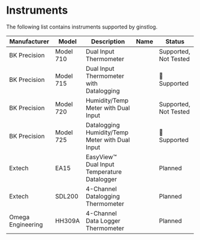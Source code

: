 # Instruments

The following list contains instruments supported by ginstlog.

| Manufacturer | Model | Description | Name | Status |
| --- | --- | --- | --- | --- |
| BK Precision | Model 710 | Dual Input Thermometer | | Supported, Not Tested |
| BK Precision | Model 715 | Dual Input Thermometer with Datalogging | | :large_blue_circle: Supported |
| BK Precision | Model 720 | Humidity/Temp Meter with Dual Input | | Supported, Not Tested |
| BK Precision | Model 725 | Datalogging Humidity/Temp Meter with Dual Input | | :large_blue_circle: Supported |
| Extech | EA15 | EasyView™ Dual Input Temperature Datalogger | | Planned |
| Extech | SDL200 | 4-Channel Datalogging Thermometer | | Planned |
| Omega Engineering | HH309A | 4-Channel Data Logger Thermometer | | Planned |
